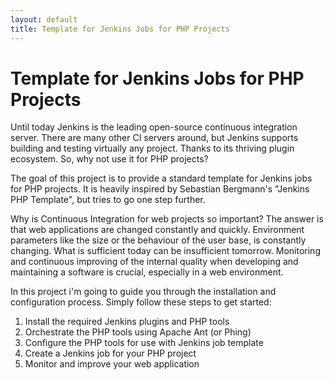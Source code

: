 ```yaml
---
layout: default
title: Template for Jenkins Jobs for PHP Projects
---
```


# Template for Jenkins Jobs for PHP Projects

Until today Jenkins is the leading open-source continuous integration server. There are many other CI servers around, but Jenkins supports building and testing virtually any project. Thanks to its thriving plugin ecosystem. So, why not use it for PHP projects?

The goal of this project is to provide a standard template for Jenkins jobs for PHP projects. It is heavily inspired by Sebastian Bergmann's "Jenkins PHP Template", but tries to go one step further.

Why is Continuous Integration for web projects so important? The answer is that web applications are changed constantly and quickly. Environment parameters like the size or the behaviour of the user base, is constantly changing. What is sufficient today can be insufficient tomorrow. Monitoring and continuous improving of the internal quality when developing and maintaining a software is crucial, especially in a web environment.

In this project i'm going to guide you through the installation and configuration process. Simply follow these steps to get started:

1. Install the required Jenkins plugins and PHP tools
2. Orchestrate the PHP tools using Apache Ant (or Phing)
3. Configure the PHP tools for use with Jenkins job template
4. Create a Jenkins job for your PHP project
5. Monitor and improve your web application
